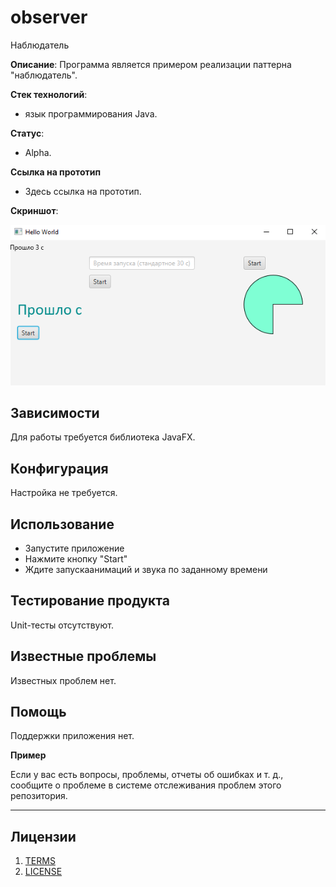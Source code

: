# observer
Наблюдатель

**Описание**:  Программа является примером реализации паттерна "наблюдатель".



**Стек технологий**:
  - язык программирования Java.

**Статус**:
  - Alpha.

**Ссылка на прототип**
  - Здесь ссылка на прототип.


**Скриншот**: 

![](https://github.com/Hoffu/observer/blob/master/1.png)


## Зависимости

Для работы требуется библиотека JavaFX.

## Конфигурация

Настройка не требуется.

## Использование

- Запустите приложение
- Нажмите кнопку "Start"
- Ждите запускаанимаций и звука по заданному времени

## Тестирование продукта

Unit-тесты отсутствуют.

## Известные проблемы

Известных проблем нет.

## Помощь

Поддержки приложения нет.

**Пример**

Если у вас есть вопросы, проблемы, отчеты об ошибках и т. д., сообщите о проблеме в системе отслеживания проблем этого репозитория.

----

## Лицензии
1. [TERMS](TERMS.md)
2. [LICENSE](LICENSE)
